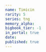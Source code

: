 ```yaml
---
name: Timicin
rarity: 5
series: tng
memory_alpha:
bigbook_tier: -1
in_portal: true
date:
published: true
---
```




